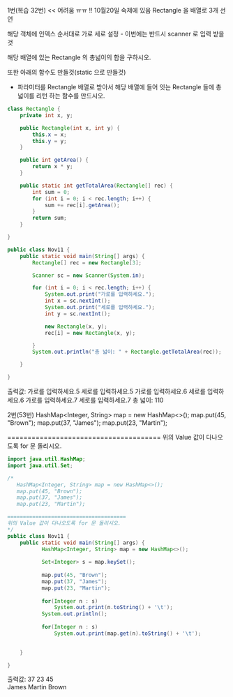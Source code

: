 1번(복습 32번) << 어려움 ㅠㅠ !! 10월20일 숙제에 있음 
Rectangle 을 배열로 3개 선언

해당 객체에 인덱스 순서대로 가로 세로 설정 - 
이번에는 반드시 scanner 로 입력 받을것

해당 배열에 있는 Rectangle 의 총넓이의 합을 구하시오.

또한 아래의 함수도 만들것(static 으로 만들것)
- 파라미터를 Rectangle 배열로 받아서 해당 배열에 들어 잇는 
Rectangle 들에 총 넓이를 리턴 하는 함수를 만드시오.

```java
class Rectangle {
	private int x, y;

	public Rectangle(int x, int y) {
		this.x = x;
		this.y = y;
	}

	public int getArea() {
		return x * y;
	}

	public static int getTotalArea(Rectangle[] rec) {
		int sum = 0;
		for (int i = 0; i < rec.length; i++) {
			sum += rec[i].getArea();
		}
		return sum;
	}

}

public class Nov11 {
	public static void main(String[] args) {
		Rectangle[] rec = new Rectangle[3];

		Scanner sc = new Scanner(System.in);

		for (int i = 0; i < rec.length; i++) {
			System.out.print("가로를 입력하세요.");
			int x = sc.nextInt();
			System.out.print("세로를 입력하세요.");
			int y = sc.nextInt();

			new Rectangle(x, y);
			rec[i] = new Rectangle(x, y);

		}
		System.out.println("총 넓이: " + Rectangle.getTotalArea(rec));

	}

}
```


출력값:
가로를 입력하세요.5
세로를 입력하세요.5
가로를 입력하세요.6
세로를 입력하세요.6
가로를 입력하세요.7
세로를 입력하세요.7
총 넓이: 110




2번(53번)
   HashMap<Integer, String> map = new HashMap<>();
   map.put(45, "Brown");
   map.put(37, "James");
   map.put(23, "Martin");

======================================
위의 Value 값이 다나오도록 for 문 돌리시오.

```java
import java.util.HashMap;
import java.util.Set;

/*
   HashMap<Integer, String> map = new HashMap<>();
   map.put(45, "Brown");
   map.put(37, "James");
   map.put(23, "Martin");

======================================
위의 Value 값이 다나오도록 for 문 돌리시오.
*/
public class Nov11 {
	public static void main(String[] args) {
		   HashMap<Integer, String> map = new HashMap<>();
		   
		   Set<Integer> s = map.keySet();
		   
		   map.put(45, "Brown");
		   map.put(37, "James");
		   map.put(23, "Martin");
		   
		   for(Integer n : s)
			   System.out.print(n.toString() + '\t');
		   System.out.println();
		   
		   for(Integer n : s)
			   System.out.print(map.get(n).toString() + '\t');
		  

	}

}
```


출력값:
37	23	45	
James	Martin	Brown	


